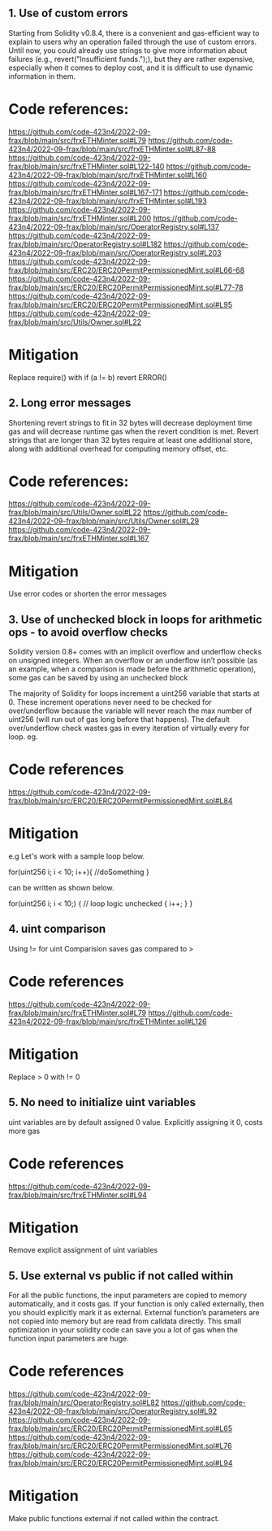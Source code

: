 ## 1. Use of custom errors
Starting from Solidity v0.8.4, there is a convenient and gas-efficient way to explain to users why an operation failed through the use of custom errors. Until now, you could already use strings to give more information about failures (e.g., revert("Insufficient funds.");), but they are rather expensive, especially when it comes to deploy cost, and it is difficult to use dynamic information in them.

# Code references:
https://github.com/code-423n4/2022-09-frax/blob/main/src/frxETHMinter.sol#L79
https://github.com/code-423n4/2022-09-frax/blob/main/src/frxETHMinter.sol#L87-88
https://github.com/code-423n4/2022-09-frax/blob/main/src/frxETHMinter.sol#L122-140
https://github.com/code-423n4/2022-09-frax/blob/main/src/frxETHMinter.sol#L160
https://github.com/code-423n4/2022-09-frax/blob/main/src/frxETHMinter.sol#L167-171
https://github.com/code-423n4/2022-09-frax/blob/main/src/frxETHMinter.sol#L193
https://github.com/code-423n4/2022-09-frax/blob/main/src/frxETHMinter.sol#L200
https://github.com/code-423n4/2022-09-frax/blob/main/src/OperatorRegistry.sol#L137
https://github.com/code-423n4/2022-09-frax/blob/main/src/OperatorRegistry.sol#L182
https://github.com/code-423n4/2022-09-frax/blob/main/src/OperatorRegistry.sol#L203
https://github.com/code-423n4/2022-09-frax/blob/main/src/ERC20/ERC20PermitPermissionedMint.sol#L66-68
https://github.com/code-423n4/2022-09-frax/blob/main/src/ERC20/ERC20PermitPermissionedMint.sol#L77-78
https://github.com/code-423n4/2022-09-frax/blob/main/src/ERC20/ERC20PermitPermissionedMint.sol#L95
https://github.com/code-423n4/2022-09-frax/blob/main/src/Utils/Owner.sol#L22

# Mitigation
Replace require() with if (a != b) revert ERROR()

## 2. Long error messages
Shortening revert strings to fit in 32 bytes will decrease deployment time gas and will decrease runtime gas when the revert condition is met.
Revert strings that are longer than 32 bytes require at least one additional store, along with additional overhead for computing memory offset, etc.

# Code references:
https://github.com/code-423n4/2022-09-frax/blob/main/src/Utils/Owner.sol#L22
https://github.com/code-423n4/2022-09-frax/blob/main/src/Utils/Owner.sol#L29
https://github.com/code-423n4/2022-09-frax/blob/main/src/frxETHMinter.sol#L167

# Mitigation
Use error codes or shorten the error messages

## 3. Use of unchecked block in loops for arithmetic ops - to avoid overflow checks
Solidity version 0.8+ comes with an implicit overflow and underflow checks on unsigned integers. When an overflow or an underflow isn’t possible (as an example, when a comparison is made before the arithmetic operation), some gas can be saved by using an unchecked block

The majority of Solidity for loops increment a uint256 variable that starts at 0. These increment operations never need to be checked for over/underflow because the variable will never reach the max number of uint256 (will run out of gas long before that happens). The default over/underflow check wastes gas in every iteration of virtually every for loop. eg.

# Code references
https://github.com/code-423n4/2022-09-frax/blob/main/src/ERC20/ERC20PermitPermissionedMint.sol#L84


# Mitigation

e.g Let's work with a sample loop below.

for(uint256 i; i < 10; i++){
//doSomething
}

can be written as shown below.

for(uint256 i; i < 10;) {
  // loop logic
  unchecked { i++; }
}

## 4. uint comparison
Using != for uint Comparision saves gas compared to >

# Code references
https://github.com/code-423n4/2022-09-frax/blob/main/src/frxETHMinter.sol#L79
https://github.com/code-423n4/2022-09-frax/blob/main/src/frxETHMinter.sol#L126

# Mitigation
Replace > 0 with != 0

## 5. No need to initialize uint variables
uint variables are by default assigned 0 value. Explicitly assigning it 0, costs more gas

# Code references
https://github.com/code-423n4/2022-09-frax/blob/main/src/frxETHMinter.sol#L94

# Mitigation
Remove explicit assignment of uint variables

## 5. Use external vs public if not called within
For all the public functions, the input parameters are copied to memory automatically, and it costs gas. If your function is only called externally, then you should explicitly mark it as external. External function’s parameters are not copied into memory but are read from calldata directly. This small optimization in your solidity code can save you a lot of gas when the function input parameters are huge.

# Code references
https://github.com/code-423n4/2022-09-frax/blob/main/src/OperatorRegistry.sol#L82
https://github.com/code-423n4/2022-09-frax/blob/main/src/OperatorRegistry.sol#L92
https://github.com/code-423n4/2022-09-frax/blob/main/src/ERC20/ERC20PermitPermissionedMint.sol#L65
https://github.com/code-423n4/2022-09-frax/blob/main/src/ERC20/ERC20PermitPermissionedMint.sol#L76
https://github.com/code-423n4/2022-09-frax/blob/main/src/ERC20/ERC20PermitPermissionedMint.sol#L94

# Mitigation
Make public functions external if not called within the contract.